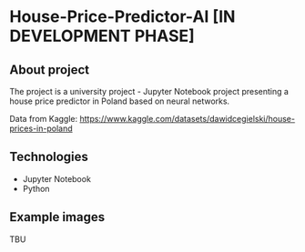 # House-Price-Predictor-AI [IN DEVELOPMENT PHASE]
## About project
The project is a university project - Jupyter Notebook project presenting a house price predictor in Poland based on neural networks.

Data from Kaggle: https://www.kaggle.com/datasets/dawidcegielski/house-prices-in-poland

## Technologies
- Jupyter Notebook
- Python

## Example images
TBU

